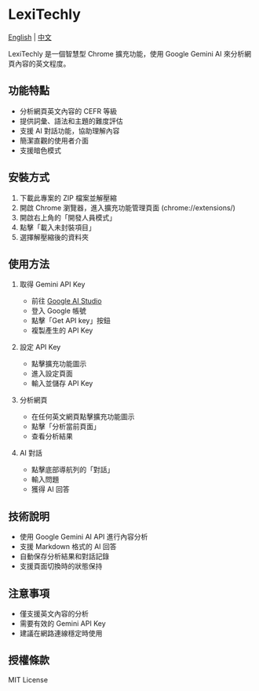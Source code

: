 # LexiTechly

[English](README.md) | [中文](README_ZH.md)

LexiTechly 是一個智慧型 Chrome 擴充功能，使用 Google Gemini AI 來分析網頁內容的英文程度。

## 功能特點

- 分析網頁英文內容的 CEFR 等級
- 提供詞彙、語法和主題的難度評估
- 支援 AI 對話功能，協助理解內容
- 簡潔直觀的使用者介面
- 支援暗色模式

## 安裝方式

1. 下載此專案的 ZIP 檔案並解壓縮
2. 開啟 Chrome 瀏覽器，進入擴充功能管理頁面 (chrome://extensions/)
3. 開啟右上角的「開發人員模式」
4. 點擊「載入未封裝項目」
5. 選擇解壓縮後的資料夾

## 使用方法

1. 取得 Gemini API Key
   - 前往 [Google AI Studio](https://makersuite.google.com/app/apikey)
   - 登入 Google 帳號
   - 點擊「Get API key」按鈕
   - 複製產生的 API Key

2. 設定 API Key
   - 點擊擴充功能圖示
   - 進入設定頁面
   - 輸入並儲存 API Key

3. 分析網頁
   - 在任何英文網頁點擊擴充功能圖示
   - 點擊「分析當前頁面」
   - 查看分析結果

4. AI 對話
   - 點擊底部導航列的「對話」
   - 輸入問題
   - 獲得 AI 回答

## 技術說明

- 使用 Google Gemini AI API 進行內容分析
- 支援 Markdown 格式的 AI 回答
- 自動保存分析結果和對話記錄
- 支援頁面切換時的狀態保持

## 注意事項

- 僅支援英文內容的分析
- 需要有效的 Gemini API Key
- 建議在網路連線穩定時使用

## 授權條款

MIT License 